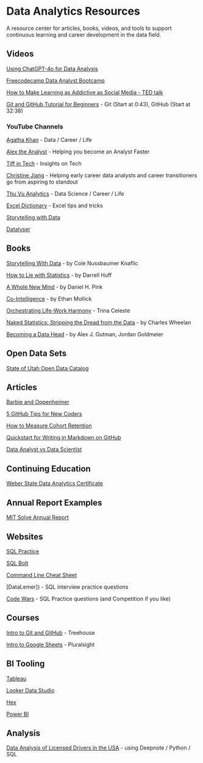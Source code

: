 # Data Analytics Resources
A resource center for articles, books, videos, and tools to support continuous learning and career development in the data field.

## Videos

[Using ChatGPT-4o for Data Analysis](https://youtu.be/U3UhtGYmfBw?si=9mQ4JAqYcEknrwuj)

[Freecodecamp Data Analyst Bootcamp](https://www.youtube.com/watch?v=PSNXoAs2FtQ)

[How to Make Learning as Addictive as Social Media - TED talk](https://www.youtube.com/watch?v=P6FORpg0KVo&t=2s)

[Git and GitHub Tutorial for Beginners](https://www.youtube.com/watch?v=tRZGeaHPoaw&t=634s) - Git (Start at 0:43), GitHub (Start at 32:38)

### YouTube Channels

[Agatha Khan](https://www.youtube.com/@agathakang) - Data / Career / Life 

[Alex the Analyst](https://www.youtube.com/@AlexTheAnalyst) - Helping you become an Analyst Faster 

[Tiff in Tech](https://www.youtube.com/@TiffInTech) - Insights on Tech 

[Christine Jiang](https://www.youtube.com/@christinejiangdata) - Helping early career data analysts and career transitioners go from aspiring to standout 

[Thu Vu Analytics](https://www.youtube.com/@Thuvu5) - Data Science / Career / Life 

[Excel Dictionary](https://www.youtube.com/@ExcelDictionary) - Excel tips and tricks

[Storytelling with Data](https://www.youtube.com/@storytellingwithdata) 

[Datalyser](https://www.youtube.com/@danalyser)

## Books 

[Storytelling With Data](https://www.amazon.com/Storytelling-Data-Visualization-Business-Professionals/dp/1119002257) - by Cole Nussbaumer Knaflic

[How to Lie with Statistics](https://www.amazon.com/How-to-Lie-with-Statistics-audiobook/dp/B01C4RPH8Q/ref=sr_1_1?crid=20RVWU1OFEZNA&dib=eyJ2IjoiMSJ9.JD2gNSEx1mW4l2jem030bSEuWCeXDBs1kNxGY9o-QA7aiC7JKD5qznN0D-YQOfcezb0hoEq2zQG-zMg8wYIrp3KmG8dY9wQRhh_-Y0kc8-wz6cseALirgVK_uMpC_Aqvb8Q2ejC3p0TZTmpqJg1N1d474CWqo5ATHOQbmshP3DY8K9mjglrC_EDW4cyS1bdg92pAzWrilXzLNmZPVQg7lDdzSdoxzYL71IvwzFEbaTZOk9dFuYVNZR2RAtr44ZdR8YTyLwspDR7YqNEzJqT6Fi7m4ZePBicKKvFSKF8GZ-s._4dPSENCu78a5hKYOGBZ1_eY_Z04ap78kiA8R83nnJc&dib_tag=se&keywords=how+to+lie+with+data&qid=1720931128&s=books&sprefix=how+to+lie+with+data%2Cstripbooks%2C138&sr=1-1) - by Darrell Huff

[A Whole New Mind](https://www.amazon.com/Whole-New-Mind-Right-Brainers-Future/dp/1594481717) - by Daniel H. Pink

[Co-Intelligence](https://www.amazon.ca/Co-Intelligence-Living-Working-Ethan-Mollick/dp/059371671X) - by Ethan Mollick

[Orchestrating Life-Work Harmony](https://www.amazon.com/Orchestrating-Life-Work-Harmony-Life-First-Courageous-ebook/dp/B0CB9LYYYQ) - Trina Celeste

[Naked Statistics: Stripping the Dread from the Data](https://www.amazon.com/Naked-Statistics-Stripping-Dread-Data/dp/039334777X/) - by Charles Wheelan

[Becoming a Data Head](https://www.amazon.com/Becoming-Data-Head-Understand-Statistics/dp/1119741742) - by Alex J. Gutman, Jordan Goldmeier

## Open Data Sets

[State of Utah Open Data Catalog](https://opendata.utah.gov)

## Articles

[Barbie and Oppenheimer](https://celestemdavis.substack.com/p/barbie-and-oppenheimer-which-is-the?utm_source=substack&publication_id=860502&post_id=146797540&utm_medium=email&utm_content=share&utm_campaign=email-share&triggerShare=true&isFreemail=false&r=720ty&triedRedirect=true) 

[5 GitHub Tips for New Coders](https://medium.com/free-code-camp/5-github-tips-for-new-coders-2f312689ffd5)

[How to Measure Cohort Retention](https://open.substack.com/pub/lenny/p/measuring-cohort-retention?r=720ty&utm_campaign=post&utm_medium=email)

[Quickstart for Writing in Markdown on GitHub](https://docs.github.com/en/get-started/writing-on-github/getting-started-with-writing-and-formatting-on-github/quickstart-for-writing-on-github)

[Data Analyst vs Data Scientist](https://www.freecodecamp.org/news/data-analyst-vs-data-scientist-whats-the-difference/)

## Continuing Education

[Weber State Data Analytics Certificate](https://www.weber.edu/goddard/DataAnalyticsCertificate.html) 

## Annual Report Examples 

[MIT Solve Annual Report](https://info.solve.mit.edu/hubfs/MIT%20Solve%20-%20Annual%20Report%202024.pdf?utm_campaign=Annual%20Fund%20Appeal&utm_medium=email&_hsenc=p2ANqtz-8tQgWqIsmwpsXAHAXLkUeRRXmhIHfp3aSF9DY37QgWtC_r_v5oQiLphpuQtH3dvjHi5l8FBvc1cXDf8QxwYQt2jWHYAg&_hsmi=317147358&utm_content=317147356&utm_source=hs_email)

## Websites

[SQL Practice](https://www.sql-practice.com/) 

[SQL Bolt](https://sqlbolt.com/)

[Command Line Cheat Sheet](https://www.git-tower.com/blog/command-line-cheat-sheet/)

[DataLemer]) - SQL interview practice questions 

[Code Wars](https://www.codewars.com/kata/search/my-languages?q=&tags=SQL&beta=false&order_by=sort_date%20desc) - SQL Practice questions (and Competition if you like)

## Courses 

[Intro to Git and GitHub](https://teamtreehouse.com/library/github-basics) - Treehouse 

[Intro to Google Sheets](https://app.pluralsight.com/library/courses/google-sheets-2/table-of-contents) - Pluralsight

## BI Tooling

[Tableau](https://www.tableau.com/learn)

[Looker Data Studio](https://lookerstudio.google.com/)

[Hex](https://hex.tech/) 

[Power BI](https://learn.microsoft.com/en-us/training/powerplatform/power-bi)

## Analysis 

[Data Analysis of Licensed Drivers in the USA](https://deepnote.com/app/data-analytics-playroom-daj/Analysis-3354e600-3cd3-4c06-866f-97f3eb21a5df?utm_source=substack&utm_medium=email) - using Deepnote / Python / SQL 


     
